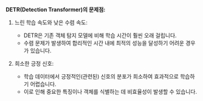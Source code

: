 **DETR(Detection Transformer)의 문제점:**

1. 느린 학습 속도와 낮은 수렴 속도:
    - DETR은 기존 객체 탐지 모델에 비해 학습 시간이 훨씬 오래 걸립니다.
    - 수렴 문제가 발생하여 합리적인 시간 내에 최적의 성능을 달성하기 어려운 경우가 있습니다.
    
2. 희소한 긍정 신호:
    - 학습 데이터에서 긍정적인(관련된) 신호의 분포가 희소하여 효과적으로 학습하기 어렵습니다.
    - 이로 인해 중요한 특징이나 객체를 식별하는 데 비효율성이 발생할 수 있습니다.